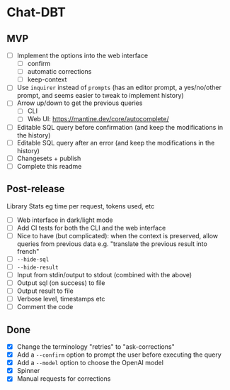 # Chat-DBT

## MVP

-   [ ] Implement the options into the web interface
    -   [ ] confirm
    -   [ ] automatic corrections
    -   [ ] keep-context
-   [ ] Use `inquirer` instead of `prompts` (has an editor prompt, a yes/no/other prompt, and seems easier to tweak to implement history)
-   [ ] Arrow up/down to get the previous queries
    -   [ ] CLI
    -   [ ] Web UI: https://mantine.dev/core/autocomplete/
-   [ ] Editable SQL query before confirmation (and keep the modifications in the history)
-   [ ] Editable SQL query after an error (and keep the modifications in the history)
-   [ ] Changesets + publish
-   [ ] Complete this readme

## Post-release
Library
Stats eg time per request, tokens used, etc
-   [ ] Web interface in dark/light mode
-   [ ] Add CI tests for both the CLI and the web interface
-   [ ] Nice to have (but complicated): when the context is preserved, allow queries from previous data e.g. "translate the previous result into french"
-   [ ] `--hide-sql`
-   [ ] `--hide-result`
-   [ ] Input from stdin/output to stdout (combined with the above)
-   [ ] Output sql (on success) to file
-   [ ] Output result to file
-   [ ] Verbose level, timestamps etc
-   [ ] Comment the code

## Done

-   [x] Change the terminology "retries" to "ask-corrections"
-   [x] Add a `--confirm` option to prompt the user before executing the query
-   [x] Add a `--model` option to choose the OpenAI model
-   [x] Spinner
-   [x] Manual requests for corrections
